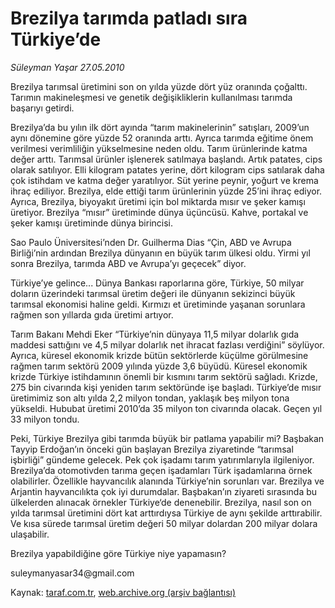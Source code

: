 # Brezilya tarımda patladı sıra Türkiye’de

*Süleyman Yaşar 27.05.2010*

<div class="yazi"><p>Brezilya tarımsal üretimini son on yılda yüzde dört yüz oranında çoğalttı. Tarımın makineleşmesi ve genetik değişikliklerin kullanılması tarımda başarıyı getirdi.</p>
<p>Brezilya’da bu yılın ilk dört ayında “tarım makinelerinin” satışları, 2009’un aynı dönemine göre yüzde 52 oranında arttı. Ayrıca tarımda eğitime önem verilmesi verimliliğin yükselmesine neden oldu. Tarım ürünlerinde katma değer arttı. Tarımsal ürünler işlenerek satılmaya başlandı. Artık patates, cips olarak satılıyor. Elli kilogram patates yerine, dört kilogram cips satılarak daha çok istihdam ve katma değer yaratılıyor. Süt yerine peynir, yoğurt ve krema ihraç ediliyor. Brezilya, elde ettiği tarım ürünlerinin yüzde 25’ini ihraç ediyor. Ayrıca, Brezilya, biyoyakıt üretimi için bol miktarda mısır ve şeker kamışı üretiyor. Brezilya “mısır” üretiminde dünya üçüncüsü. Kahve, portakal ve şeker kamışı üretiminde dünya birincisi.</p>
<p>Sao Paulo Üniversitesi’nden Dr. Guilherma Dias “Çin, ABD ve Avrupa Birliği’nin ardından Brezilya dünyanın en büyük tarım ülkesi oldu. Yirmi yıl sonra Brezilya, tarımda ABD ve Avrupa’yı geçecek” diyor.</p>
<p>Türkiye’ye gelince... Dünya Bankası raporlarına göre, Türkiye, 50 milyar doların üzerindeki tarımsal üretim değeri ile dünyanın sekizinci büyük tarımsal ekonomisi haline geldi. Kırmızı et üretiminde yaşanan sorunlara rağmen son yıllarda gıda üretimi artıyor.</p>
<p>Tarım Bakanı Mehdi Eker “Türkiye’nin dünyaya 11,5 milyar dolarlık gıda maddesi sattığını ve 4,5 milyar dolarlık net ihracat fazlası verdiğini” söylüyor. Ayrıca, küresel ekonomik krizde bütün sektörlerde küçülme görülmesine rağmen tarım sektörü 2009 yılında yüzde 3,6 büyüdü. Küresel ekonomik krizde Türkiye istihdamının önemli bir kısmını tarım sektörü sağladı. Krizde, 275 bin civarında kişi yeniden tarım sektöründe işe başladı. Türkiye’de mısır üretimimiz son altı yılda 2,2 milyon tondan, yaklaşık beş milyon tona yükseldi. Hububat üretimi 2010’da 35 milyon ton civarında olacak. Geçen yıl 33 milyon tondu.</p>
<p>Peki, Türkiye Brezilya gibi tarımda büyük bir patlama yapabilir mi? Başbakan Tayyip Erdoğan’ın önceki gün başlayan Brezilya ziyaretinde “tarımsal işbirliği” gündeme gelecek. Pek çok işadamı tarım yatırımlarıyla ilgileniyor. Brezilya’da otomotivden tarıma geçen işadamları Türk işadamlarına örnek olabilirler. Özellikle hayvancılık alanında Türkiye’nin sorunları var. Brezilya ve Arjantin hayvancılıkta çok iyi durumdalar. Başbakan’ın ziyareti sırasında bu ülkelerden alınacak örnekler Türkiye‘de denenebilir. Brezilya, nasıl son on yılda tarımsal üretimini dört kat arttırdıysa Türkiye de aynı şekilde arttırabilir. Ve kısa sürede tarımsal üretim değeri 50 milyar dolardan 200 milyar dolara ulaşabilir.</p>
<p>Brezilya yapabildiğine göre Türkiye niye yapamasın?</p>
<p>suleymanyasar34@gmail.com</p></div>

Kaynak: [taraf.com.tr](http://www.taraf.com.tr:80/suleyman-yasar/makale-brezilya-tarimda-patladi-sira-turkiye-de.htm), [web.archive.org (arşiv bağlantısı)](http://web.archive.org/web/20100530085133/http://www.taraf.com.tr:80/suleyman-yasar/makale-brezilya-tarimda-patladi-sira-turkiye-de.htm)
